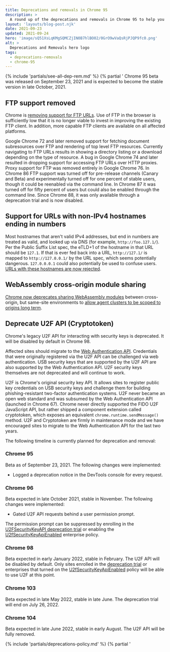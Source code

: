 ```yaml
---
title: Deprecations and removals in Chrome 95
description: >
  A round up of the deprecations and removals in Chrome 95 to help you plan.
layout: 'layouts/blog-post.njk'
date: 2021-09-23
updated: 2021-09-24
hero: 'image/sQ51XsLqKMgSQMCZjIN0B7hlBO02/0GrO9wVaQsRjPJQP9fc0.png'
alt: >
  Deprecations and Removals hero logo
tags:
  - deprecations-removals
  - chrome-95
---
```


{% include 'partials/see-all-dep-rem.md' %}
{% partial '
Chrome 95 beta was released on September 23, 2021 and is expected to become the
stable version in late October, 2021.

## FTP support removed

Chrome is [removing support for FTP
URLs](https://www.chromestatus.com/feature/6246151319715840). Use of FTP in the
browser is sufficiently low that it is no longer viable to invest in improving
the existing FTP client. In addition, more capable FTP clients are available on
all affected platforms.

Google Chrome 72 and later removed support for fetching document subresources
over FTP and rendering of top level FTP resources. Currently navigating to FTP
URLs results in showing a directory listing or a download depending on the type
of resource. A bug in Google Chrome 74 and later resulted in dropping support for
accessing FTP URLs over HTTP proxies. Proxy support for FTP was removed entirely
in Google Chrome 76. In Chrome 86 FTP support was turned off for pre-release
channels (Canary and Beta) and experimentally turned off for one percent of
stable users, though it could be reenabled via the command line. In Chrome 87 it
was turned off for fifty percent of users but could also be enabled through the
command line. Since Chrome 88, it was only available through a deprecation trial
and is now disabled.

## Support for URLs with non-IPv4 hostnames ending in numbers

Most hostnames that aren't valid IPv4 addresses, but end in numbers are treated
as valid, and looked up via DNS (for example, `http://foo.127.1/`). Per the Public
Suffix List spec, the eTLD+1 of the hostname in that URL should be `127.1`. If
that is ever fed back into a URL, `http://127.1/` is mapped to
`http://127.0.0.1/` by the URL spec, which seems potentially dangerous.
`127.0.0.0.1` could also potentially be used to confuse users.
[URLs with these hostnames are now rejected](https://www.chromestatus.com/feature/5679790780579840).

## WebAssembly cross-origin module sharing

[Chrome now deprecates sharing WebAssembly modules](https://www.chromestatus.com/feature/5650158039597056)
between cross-origin, but same-site environments to
[allow agent clusters to be scoped to origins long term](/blog/wasm-module-sharing-restricted-to-same-origin/).

## Deprecate U2F API (Cryptotoken)

Chrome's legacy U2F API for interacting with security keys is deprecated. It
will be disabled by default in Chrome 98.

Affected sites should migrate to the [Web Authentication
API](https://developer.mozilla.org/docs/Web/API/Web_Authentication_API).
Credentials that were originally registered via the U2F API can be challenged
via web authentication. USB security keys that are supported by the U2F API are
also supported by the Web Authentication API. U2F security keys themselves are
not deprecated and will continue to work.

U2F is Chrome's original security key API. It allows sites to register public
key credentials on USB security keys and challenge them for building
phishing-resistant two-factor authentication systems. U2F never became an open
web standard and was subsumed by the Web Authentication API (launched in Chrome
67). Chrome never directly supported the FIDO U2F JavaScript API, but rather
shipped a component extension called cryptotoken, which exposes an equivalent
`chrome.runtime.sendMessage()` method. U2F and Cryptotoken are firmly in
maintenance mode and we have encouraged sites to migrate to the Web
Authentication API for the last two years.

The following timeline is currently planned for deprecation and removal:

### Chrome 95

Beta as of September 23, 2021. The following changes were implemented:

+   Logged a deprecation notice in the DevTools console for every request.

### Chrome 96

Beta expected in late October 2021, stable in November. The following changes
were implemented:

+   Gated U2F API requests behind a user permission prompt.

The permission prompt can be suppressed by enrolling in the [U2FSecurityKeyAPI
deprecation trial](/origintrials/#/view_trial/-6366963973195038719)
or enabling the [U2fSecurityKeyApiEnabled](https://chromeenterprise.google/policies/#U2fSecurityKeyApiEnabled)
enterprise policy.

### Chrome 98

Beta expected in early January 2022, stable in February. The U2F API will be
disabled by default. Only sites enrolled in the [deprecation
trial](/origintrials/#/view_trial/-6366963973195038719)
or enterprises that turned on the
[U2fSecurityKeyApiEnabled](https://chromeenterprise.google/policies/#U2fSecurityKeyApiEnabled)
policy will be able to use U2F at this point.

### Chrome 103

Beta expected in late May 2022, stable in late June. The deprecation trial will
end on July 26, 2022.

### Chrome 104

Beta expected in late June 2022, stable in early August. The  U2F API will
be fully removed.

{% include 'partials/deprecations-policy.md' %}
{% partial '